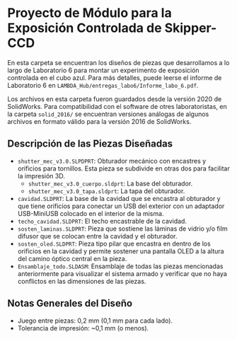 # Proyecto de Módulo para la Exposición Controlada de Skipper-CCD
En esta carpeta se encuentran los diseños de piezas que desarrollamos a lo largo de Laboratorio 6 para montar un experimento de exposición controlada en el cubo azul. Para más detalles, puede leerse el informe de Laboratorio 6 en `LAMBDA_Hub/entregas_labo6/Informe_labo_6.pdf`.

Los archivos en esta carpeta fueron guardados desde la versión 2020 de SolidWorks. Para compatibilidad con el software de otres laboratoristas, en la carpeta `solid_2016/` se encuentran versiones análogas de algunos archivos en formato válido para la versión 2016 de SolidWorks.

## Descripción de las Piezas Diseñadas
* `shutter_mec_v3.0.SLPDPRT`: Obturador mecánico con encastres y orificios para tornillos. Esta pieza se subdivide en otras dos para facilitar la impresión 3D.
    * `shutter_mec_v3.0_cuerpo.sldprt`: La base del obturador.
    * `shutter_mec_v3.0_tapa.sldprt`: La tapa del obturador.
* `cavidad.SLDPRT`: La base de la cavidad que se encastra al obturador y que tiene orificios para conectar un USB del exterior con un adaptador USB-MiniUSB colocado en el interior de la misma.
* `techo_cavidad.SLDPRT`: El techo encastrable de la cavidad.
* `sosten_laminas.SLDPRT`: Pieza que sostiene las láminas de vidrio y/o film difusor que se colocan entre la cavidad y el obturador.
* `sosten_oled.SLDPRT`: Pieza tipo pilar que encastra en dentro de los orificios en la cavidad y permite sostener una pantalla OLED a la altura del camino óptico central en la pieza.
* `Ensamblaje_todo.SLDASM`: Ensamblaje de todas las piezas mencionadas anteriormente para visualizar el sistema armado y verificar que no haya conflictos en las dimensiones de las piezas.

## Notas Generales del Diseño
* Juego entre piezas: 0,2 mm (0,1 mm para cada lado).
* Tolerancia de impresión: ~0,1 mm (o menos).